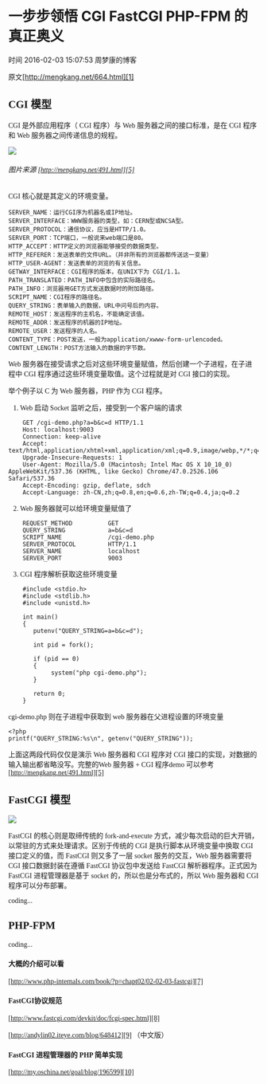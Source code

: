 # 一步步领悟 CGI FastCGI PHP-FPM 的真正奥义

 时间 2016-02-03 15:07:53  周梦康的博客

原文[http://mengkang.net/664.html][1]


<font face=微软雅黑>

## CGI 模型

CGI 是外部应用程序（ CGI 程序）与 Web 服务器之间的接口标准，是在 CGI 程序和 Web 服务器之间传递信息的规程。

![][4]

###### 图片来源 [http://mengkang.net/491.html][5]


CGI 核心就是其定义的环境变量。 

    SERVER_NAME：运行CGI序为机器名或IP地址。
    SERVER_INTERFACE：WWW服务器的类型，如：CERN型或NCSA型。
    SERVER_PROTOCOL：通信协议，应当是HTTP/1.0。
    SERVER_PORT：TCP端口，一般说来web端口是80。
    HTTP_ACCEPT：HTTP定义的浏览器能够接受的数据类型。
    HTTP_REFERER：发送表单的文件URL。（并非所有的浏览器都传送这一变量）
    HTTP_USER-AGENT：发送表单的浏览的有关信息。
    GETWAY_INTERFACE：CGI程序的版本，在UNIX下为 CGI/1.1。
    PATH_TRANSLATED：PATH_INFO中包含的实际路径名。
    PATH_INFO：浏览器用GET方式发送数据时的附加路径。
    SCRIPT_NAME：CGI程序的路径名。
    QUERY_STRING：表单输入的数据，URL中问号后的内容。
    REMOTE_HOST：发送程序的主机名，不能确定该值。
    REMOTE_ADDR：发送程序的机器的IP地址。
    REMOTE_USER：发送程序的人名。
    CONTENT_TYPE：POST发送，一般为application/xwww-form-urlencoded。
    CONTENT_LENGTH：POST方法输入的数据的字节数。

Web 服务器在接受请求之后对这些环境变量赋值，然后创建一个子进程，在子进程中 CGI 程序通过这些环境变量取值。这个过程就是对 CGI 接口的实现。

举个例子以 C 为 Web 服务器，PHP 作为 CGI 程序。

1. Web 启动 Socket 监听之后，接受到一个客户端的请求

```
    GET /cgi-demo.php?a=b&c=d HTTP/1.1
    Host: localhost:9003
    Connection: keep-alive
    Accept: text/html,application/xhtml+xml,application/xml;q=0.9,image/webp,*/*;q=0.8
    Upgrade-Insecure-Requests: 1
    User-Agent: Mozilla/5.0 (Macintosh; Intel Mac OS X 10_10_0) AppleWebKit/537.36 (KHTML, like Gecko) Chrome/47.0.2526.106 Safari/537.36
    Accept-Encoding: gzip, deflate, sdch
    Accept-Language: zh-CN,zh;q=0.8,en;q=0.6,zh-TW;q=0.4,ja;q=0.2
```
2. Web 服务器就可以给环境变量赋值了 

```
    REQUEST_METHOD          GET
    QUERY_STRING            a=b&c=d
    SCRIPT_NAME             /cgi-demo.php
    SERVER_PROTOCOL         HTTP/1.1
    SERVER_NAME             localhost
    SERVER_PORT             9003
```
3. CGI 程序解析获取这些环境变量

```
    #include <stdio.h>
    #include <stdlib.h>
    #include <unistd.h>
    
    int main()
    {
       putenv("QUERY_STRING=a=b&c=d");
    
       int pid = fork();
    
       if (pid == 0)
       {
            system("php cgi-demo.php");
       }
    
       return 0;
    }
```

cgi-demo.php 则在子进程中获取到 web 服务器在父进程设置的环境变量 

    <?php
    printf("QUERY_STRING:%s\n", getenv("QUERY_STRING"));

上面这两段代码仅仅是演示 Web 服务器和 CGI 程序对 CGI 接口的实现，对数据的输入输出都省略没写。完整的Web 服务器 + CGI 程序demo 可以参考 [http://mengkang.net/491.html][5]

## FastCGI 模型

![][6]

FastCGI 的核心则是取缔传统的 fork-and-execute 方式，减少每次启动的巨大开销，以常驻的方式来处理请求。区别于传统的 CGI 是执行脚本从环境变量中换取 CGI 接口定义的值，而 FastCGI 则又多了一层 socket 服务的交互，Web 服务器需要将 CGI 接口数据封装在遵循 FastCGI 协议包中发送给 FastCGI 解析器程序。正式因为 FastCGI 进程管理器是基于 socket 的，所以也是分布式的，所以 Web 服务器和 CGI 程序可以分布部署。

coding...

## PHP-FPM

coding...

<font face=楷体>

#### 大概的介绍可以看

[http://www.php-internals.com/book/?p=chapt02/02-02-03-fastcgi][7]

#### FastCGI协议规范

[http://www.fastcgi.com/devkit/doc/fcgi-spec.html][8]

[http://andylin02.iteye.com/blog/648412][9] （中文版） 

#### FastCGI 进程管理器的 PHP 简单实现

[http://my.oschina.net/goal/blog/196599][10]


</font>
</font>

[1]: http://mengkang.net/664.html

[4]: ./img/mEFnInb.png
[5]: http://mengkang.net/491.html
[6]: ./img/MJnQZby.png
[7]: http://www.php-internals.com/book/?p=chapt02/02-02-03-fastcgi
[8]: http://www.fastcgi.com/devkit/doc/fcgi-spec.html
[9]: http://andylin02.iteye.com/blog/648412
[10]: http://my.oschina.net/goal/blog/196599